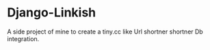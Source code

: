 # Django-Linkish
A side project of mine to create a tiny.cc like Url shortner shortner Db integration.
